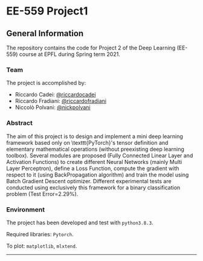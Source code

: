 # EE-559 Project1

## General Information

The repository contains the code for Project 2 of the Deep Learning (EE-559) course at EPFL during Spring term 2021. 

### Team
The project is accomplished by:
- Riccardo Cadei: [@riccardocadei](https://github.com/riccardocadei)
- Riccardo Fradiani: [@riccardofradiani](https://github.com/riccardofradiani)
- Niccolò Polvani: [@nickpolvani](https://github.com/nickpolvani)

### Abstract
The aim of this project is to design and implement a mini deep learning framework based only on \texttt{PyTorch}'s tensor definition and elementary mathematical operations (without preexisting deep learning toolbox). Several modules are proposed (Fully Connected Linear Layer and Activation Functions) to create different Neural Networks (mainly Multi Layer Perceptron), define a Loss Function, compute the gradient with respect to it (using BackPropagation algorithm) and train the model using Batch Gradient Descent optimizer. Different experimental tests are conducted using exclusively this framework for a binary classification problem (Test Error=2.29%).

### Environment
The project has been developed and test with `python3.8.3`.

Required libraries: `Pytorch`.

To plot: `matplotlib`, `mlxtend`.

* * *
